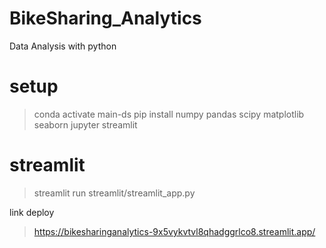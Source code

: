 # BikeSharing_Analytics
Data Analysis with python

# setup
>conda activate main-ds
>pip install numpy pandas scipy matplotlib seaborn jupyter streamlit

# streamlit
>streamlit run streamlit/streamlit_app.py

link deploy
>https://bikesharinganalytics-9x5vykvtvl8qhadggrlco8.streamlit.app/
